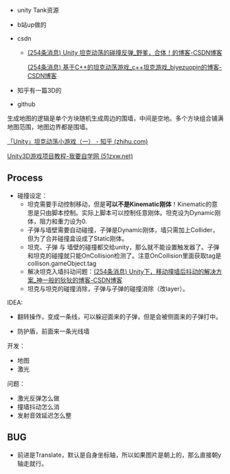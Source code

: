 - unity Tank资源

- b站up做的

- csdn

  - [(254条消息) Unity 坦克动荡的碰撞反弹_野爹，合体！的博客-CSDN博客](https://blog.csdn.net/weixin_46522912/article/details/121444963)

    [(254条消息) 基于C++的坦克动荡游戏_c++坦克游戏_biyezuopin的博客-CSDN博客](https://blog.csdn.net/sheziqiong/article/details/125703912)

- 知乎有一篇3D的

- github



生成地图的逻辑是单个方块随机生成周边的围墙，中间是空地。多个方块组合铺满地图范围，地图边界都是围墙。

[「Unity」坦克动荡小游戏（一） - 知乎 (zhihu.com)](https://zhuanlan.zhihu.com/p/56284371)

[Unity3D游戏项目教程-我要自学网 (51zxw.net)](https://www.51zxw.net/List.aspx?cid=467)

## Process

- 碰撞设定：
  - 坦克需要手动控制移动，但是**可以不是Kinematic刚体**！Kinematic的意思是只由脚本控制。实际上脚本可以控制任意刚体。坦克设为Dynamic刚体，阻力和重力设为0.
  - 子弹与墙壁需要自动碰撞，子弹是Dynamic刚体，墙只需加上Collider，但为了合并碰撞盒设成了Static刚体。
  - 坦克、子弹 与 墙壁的碰撞都交给unity，那么就不能设置触发器了。子弹和坦克的碰撞就只能OnCollision检测了。注意OnCollision里面获取tag是 collison.gameObject.tag
  - 解决坦克入墙抖动问题：[(254条消息) Unity下，移动撞墙后抖动的解决方案_神一般的狄狄的博客-CSDN博客](https://blog.csdn.net/qq_37776196/article/details/114637972)
  - 坦克与坦克的碰撞消除，子弹与子弹的碰撞消除（改layer）。

IDEA:

- 翻转操作，变成一条线，可以躲迎面来的子弹，但是会被侧面来的子弹打中。

- 防护盾，前面来一条光线墙

开发：

- 地图
- 激光

问题：

- 激光反弹怎么做
- 撞墙抖动怎么消
- 发射音效延迟怎么整

## BUG

- 前进是Translate，默认是自身坐标轴，所以如果图片是朝上的，那么直接朝y轴走就行。
